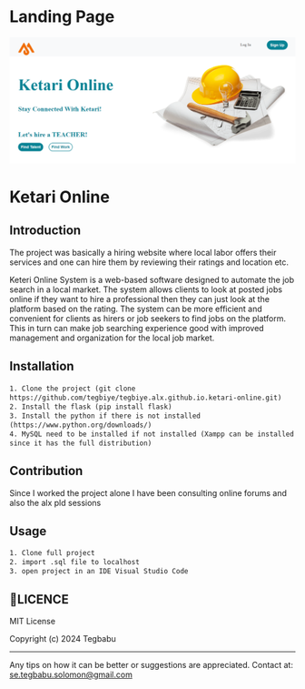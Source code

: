 # Landing Page

<img src="./screenshot/index.png"/>


# Ketari Online

## Introduction

The project was basically a hiring website where local labor offers their services and one can hire them by reviewing their ratings and location etc.

Keteri Online System is a web-based software designed to automate the
job search in a local market. The system allows clients to look at posted
jobs online if they want to hire a professional then they can just look at
the platform based on the rating. The system can be more efficient and
convenient for clients as hirers or job seekers to find jobs on the
platform. This in turn can make job searching experience good with
improved management and organization for the local job market.

## Installation
```
1. Clone the project (git clone https://github.com/tegbiye/tegbiye.alx.github.io.ketari-online.git)
2. Install the flask (pip install flask)
3. Install the python if there is not installed (https://www.python.org/downloads/)
4. MySQL need to be installed if not installed (Xampp can be installed since it has the full distribution)

```
## Contribution

Since I worked the project alone I have been consulting online forums and also the alx pld sessions

## Usage

```
1. Clone full project
2. import .sql file to localhost
3. open project in an IDE Visual Studio Code

```

## 📃LICENCE

MIT License

Copyright (c) 2024 Tegbabu

---

Any tips on how it can be better or suggestions are appreciated.
Contact at: se.tegbabu.solomon@gmail.com
